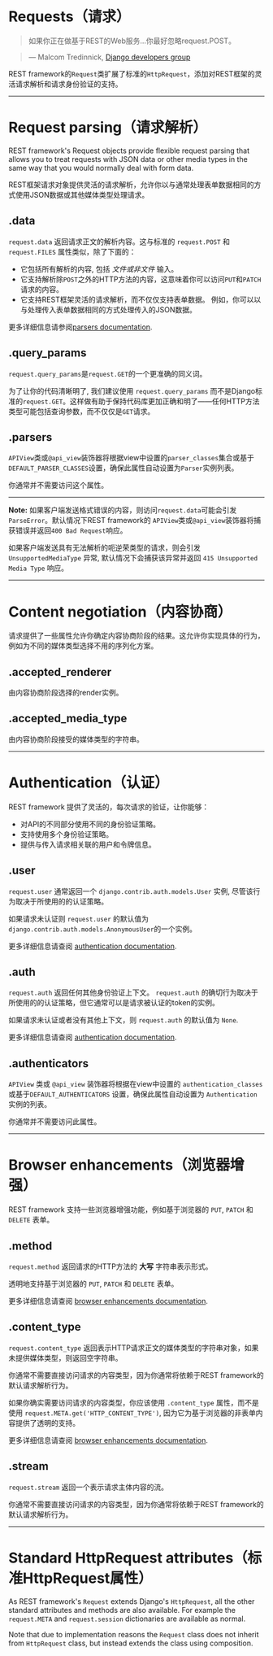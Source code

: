 # Requests（请求）

> 如果你正在做基于REST的Web服务...你最好忽略request.POST。

> &mdash; Malcom Tredinnick, [Django developers group][cite]

REST framework的`Request`类扩展了标准的`HttpRequest`，添加对REST框架的灵活请求解析和请求身份验证的支持。

---

# Request parsing（请求解析）

REST framework's Request objects provide flexible request parsing that allows you to treat requests with JSON data or other media types in the same way that you would normally deal with form data.

REST框架请求对象提供灵活的请求解析，允许你以与通常处理表单数据相同的方式使用JSON数据或其他媒体类型处理请求。

## .data

`request.data` 返回请求正文的解析内容。这与标准的 `request.POST` 和 `request.FILES` 属性类似，除了下面的：

* 它包括所有解析的内容, 包括 *文件或非文件* 输入。
* 它支持解析除`POST`之外的HTTP方法的内容，这意味着你可以访问`PUT`和`PATCH`请求的内容。
* 它支持REST框架灵活的请求解析，而不仅仅支持表单数据。 例如，你可以以与处理传入表单数据相同的方式处理传入的JSON数据。

 更多详细信息请参阅[parsers documentation].

## .query_params

`request.query_params`是`request.GET`的一个更准确的同义词。

为了让你的代码清晰明了, 我们建议使用 `request.query_params` 而不是Django标准的`request.GET`。这样做有助于保持代码库更加正确和明了——任何HTTP方法类型可能包括查询参数，而不仅仅是`GET`请求。

## .parsers

`APIView`类或`@api_view`装饰器将根据view中设置的`parser_classes`集合或基于`DEFAULT_PARSER_CLASSES`设置，确保此属性自动设置为`Parser`实例列表。

你通常并不需要访问这个属性。

---

**Note:** 如果客户端发送格式错误的内容，则访问`request.data`可能会引发`ParseError`。默认情况下REST framework的 `APIView`类或`@api_view`装饰器将捕获错误并返回`400 Bad Request`响应。

如果客户端发送具有无法解析的呃逆荣类型的请求，则会引发 `UnsupportedMediaType` 异常, 默认情况下会捕获该异常并返回 `415 Unsupported Media Type` 响应。

---

# Content negotiation（内容协商）

请求提供了一些属性允许你确定内容协商阶段的结果。这允许你实现具体的行为，例如为不同的媒体类型选择不用的序列化方案。

## .accepted_renderer

由内容协商阶段选择的render实例。

## .accepted_media_type

由内容协商阶段接受的媒体类型的字符串。

---

# Authentication（认证）

REST framework 提供了灵活的，每次请求的验证，让你能够：
* 对API的不同部分使用不同的身份验证策略。
* 支持使用多个身份验证策略。
* 提供与传入请求相关联的用户和令牌信息。

## .user

`request.user` 通常返回一个 `django.contrib.auth.models.User` 实例, 尽管该行为取决于所使用的的认证策略。

如果请求未认证则 `request.user` 的默认值为 `django.contrib.auth.models.AnonymousUser`的一个实例。

更多详细信息请查阅 [authentication documentation].

## .auth

`request.auth` 返回任何其他身份验证上下文。 `request.auth` 的确切行为取决于所使用的的认证策略，但它通常可以是请求被认证的token的实例。

如果请求未认证或者没有其他上下文，则 `request.auth` 的默认值为 `None`.

更多详细信息请查阅 [authentication documentation].

## .authenticators

`APIView` 类或 `@api_view` 装饰器将根据在view中设置的 `authentication_classes` 或基于`DEFAULT_AUTHENTICATORS` 设置，确保此属性自动设置为 `Authentication` 实例的列表。

你通常并不需要访问此属性。

---

# Browser enhancements（浏览器增强）

REST framework 支持一些浏览器增强功能，例如基于浏览器的 `PUT`, `PATCH` 和 `DELETE` 表单。

## .method

`request.method` 返回请求的HTTP方法的 **大写** 字符串表示形式。

透明地支持基于浏览器的 `PUT`, `PATCH` 和 `DELETE` 表单。

更多详细信息请查阅 [browser enhancements documentation].

## .content_type

`request.content_type` 返回表示HTTP请求正文的媒体类型的字符串对象，如果未提供媒体类型，则返回空字符串。

你通常不需要直接访问请求的内容类型，因为你通常将依赖于REST framework的默认请求解析行为。

如果你确实需要访问请求的内容类型，你应该使用 `.content_type` 属性，而不是使用 `request.META.get('HTTP_CONTENT_TYPE')`, 因为它为基于浏览器的非表单内容提供了透明的支持。

更多详细信息请查阅 [browser enhancements documentation].

## .stream

`request.stream` 返回一个表示请求主体内容的流。

你通常不需要直接访问请求的内容类型，因为你通常将依赖于REST framework的默认请求解析行为。


---

# Standard HttpRequest attributes（标准HttpRequest属性）

As REST framework's `Request` extends Django's `HttpRequest`, all the other standard attributes and methods are also available.  For example the `request.META` and `request.session` dictionaries are available as normal.

Note that due to implementation reasons the `Request` class does not inherit from `HttpRequest` class, but instead extends the class using composition.


[cite]: https://groups.google.com/d/topic/django-developers/dxI4qVzrBY4/discussion
[parsers documentation]: parsers.md
[authentication documentation]: authentication.md
[browser enhancements documentation]: ../topics/browser-enhancements.md
